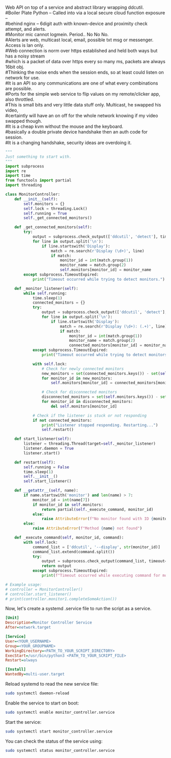 Web API on top of a service and abstract library wrapping ddcutil.  
#Boiler Plate Python – Called into via a local secure cloud function exposure –  
#behind nginx – 6digit auth with known-device and proximity check attempt, and alerts.   
#Monitor mic cannot logmein. Period.. No No No.   
#Alerts are web, multicast local, email, possible txt msg or messenger. Access is lan only.   
#Web connection is norm over https established and held both ways but has a noisy stream    
#which is a packet of data over https every so many ms, packets are always 16bit obj.   
#Thinking the noise ends when the session ends, so at least could listen on network for use.   
#It is an API so any communications are one of what every combinations are possible.  
#Ports for the simple web service to flip values on my remote/clicker app, also throttled.  
#This is small bits and very little data stuff only. Multicast, he swapped his video,  
#certaintly will have an on off for the whole network knowing if my video swapped though.  
#It is a cheap kvm without the mouse and the keyboard.  
#basically a double private device handshake then an auth code for session.  
#It is a changing handshake, security ideas are overdoing it.

```python
"""
Just something to start with.
"""
import subprocess
import re
import time
from functools import partial
import threading

class MonitorController:
    def __init__(self):
        self.monitors = {}
        self.lock = threading.Lock()
        self.running = True
        self._get_connected_monitors()

    def _get_connected_monitors(self):
        try:
            output = subprocess.check_output(['ddcutil', 'detect'], timeout=10).decode('utf-8')
            for line in output.split('\n'):
                if line.startswith('Display'):
                    match = re.search(r'Display (\d+)', line)
                    if match:
                        monitor_id = int(match.group(1))
                        monitor_name = match.group(2)
                        self.monitors[monitor_id] = monitor_name
        except subprocess.TimeoutExpired:
            print("Timeout occurred while trying to detect monitors.")

    def _monitor_listener(self):
        while self.running:
            time.sleep(1)
            connected_monitors = {}
            try:
                output = subprocess.check_output(['ddcutil', 'detect'], timeout=10).decode('utf-8')
                for line in output.split('\n'):
                    if line.startswith('Display'):
                        match = re.search(r'Display (\d+): (.+)', line)
                        if match:
                            monitor_id = int(match.group(1))
                            monitor_name = match.group(2)
                            connected_monitors[monitor_id] = monitor_name
            except subprocess.TimeoutExpired:
                print("Timeout occurred while trying to detect monitors.")

            with self.lock:
                # Check for newly connected monitors
                new_monitors = set(connected_monitors.keys()) - set(self.monitors.keys())
                for monitor_id in new_monitors:
                    self.monitors[monitor_id] = connected_monitors[monitor_id]

                # Check for disconnected monitors
                disconnected_monitors = set(self.monitors.keys()) - set(connected_monitors.keys())
                for monitor_id in disconnected_monitors:
                    del self.monitors[monitor_id]

            # Check if the listener is stuck or not responding
            if not connected_monitors:
                print("Listener stopped responding. Restarting...")
                self.restart()

    def start_listener(self):
        listener = threading.Thread(target=self._monitor_listener)
        listener.daemon = True
        listener.start()

    def restart(self):
        self.running = False
        time.sleep(1)
        self.__init__()
        self.start_listener()

    def __getattr__(self, name):
        if name.startswith('monitor') and len(name) > 7:
            monitor_id = int(name[7])
            if monitor_id in self.monitors:
                return partial(self._execute_command, monitor_id)
            else:
                raise AttributeError(f"No monitor found with ID {monitor_id}")
        else:
            raise AttributeError(f"Method {name} not found")

    def _execute_command(self, monitor_id, command):
        with self.lock:
            command_list = ['ddcutil', '--display', str(monitor_id)]
            command_list.extend(command.split())
            try:
                output = subprocess.check_output(command_list, timeout=10).decode('utf-8')
                return output
            except subprocess.TimeoutExpired:
                print(f"Timeout occurred while executing command for monitor {monitor_id}.")

# Example usage:
# controller = MonitorController()
# controller.start_listener()
# print(controller.monitor1.completeSomeAction())
```

Now, let's create a systemd .service file to run the script as a service.  
```ini
[Unit]
Description=Monitor Controller Service
After=network.target

[Service]
User=<YOUR_USERNAME>
Group=<YOUR_GROUPNAME>
WorkingDirectory=<PATH_TO_YOUR_SCRIPT_DIRECTORY>
ExecStart=/usr/bin/python3 <PATH_TO_YOUR_SCRIPT_FILE>
Restart=always

[Install]
WantedBy=multi-user.target
```
Reload systemd to read the new service file:
```bash
sudo systemctl daemon-reload
```
Enable the service to start on boot:
```bash
sudo systemctl enable monitor_controller.service
```
Start the service:
```bash
sudo systemctl start monitor_controller.service
```
You can check the status of the service using:
```bash
sudo systemctl status monitor_controller.service
```
